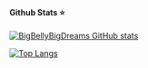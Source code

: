 #### Github Stats ⭐

[![BigBellyBigDreams GitHub stats](https://github-readme-stats.vercel.app/api?username=BigBellyBigDreams)](https://github.com/anuraghazra/github-readme-stats)

[![Top Langs](https://github-readme-stats.vercel.app/api/top-langs/?username=BigBellyBigDreams&layout=compact)](https://github.com/BigBellyBigDreams/github-readme-stats)

